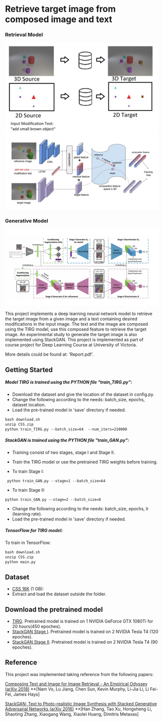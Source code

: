 # Retrieve target image from composed image and text

### Retrieval Model
![Results](https://github.com/alinstein/Modify-image-by-text/blob/master/diagram2.png)
![Results](https://github.com/alinstein/Modify-image-by-text/blob/master/diagram3.png)

### Generative Model
![Results](https://github.com/alinstein/Modify-image-by-text/blob/master/diagram.png)


This project implements a deep learning neural network model to retrieve the target image from a given image and a text containing desired modifications in the input image.
The text and the image are composed using the TIRG model, use this composed feature to retrieve the target image. An experimental study to generate the target image is also implemented
using StackGAN. This project is implemented as part of course project for Deep Learning Course at University of Victoria.

More details could be found at: 'Report.pdf'.

## Getting Started

##### Model TIRG is trained using the PYTHON file "train_TIRG.py":

* Download the dataset and give the location of the dataset in config.py.
* Change the following according to the needs: batch_size, epochs, dataset location.
* Load the pre-trained model in 'save' directory if needed.

```
bash download.sh
unzip CSS.zip
python train_TIRG.py --batch_size=64  --num_iters=210000
```

##### StackGAN is trained using the PYTHON file "train_GAN.py":
* Training consist of two stages, stage I and Stage II.
* Train the TIRG model or use the pretrained TIRG weights before training.

* To train Stage I:
```
 python train_GAN.py --stage=1 --batch_size=64
```
* To train Stage II: 
```
python train_GAN.py --stage=2 --batch_size=8
```
* Change the following according to the needs: batch_size, epochs, lr (learning rate).
* Load the pre-trained model in 'save' directory if needed.

##### TensorFlow for TIRG model:
To train in TensorFlow:
```
bash download.sh
unzip CSS.zip
python main.py
```

## Dataset 
* [CSS 16K](https://drive.google.com/open?id=1wPqMw-HKmXUG2qTgYBiTNUnjz83hA2tY) (1 GB): 
*  Extract and load the dataset outside the folder.

## Download the pretrained model 
* [TIRG](https://drive.google.com/file/d/1P7jcEbp-bHW18Wib1WWpsgsr1VXMIjkp/view?usp=sharing). Pretrained model is trained on 1 NVIDIA GeForce GTX 1080Ti  for 20 hours(450 epoches). 
* [StackGAN Stage I](https://drive.google.com/file/d/1SXltrXZGxJZa1PrnAkjre8T9izO0SDWi/view?usp=sharing). Pretrained model is trained on 2 NVIDIA Tesla T4 (120 epoches). 
* [StackGAN Stage II](https://drive.google.com/file/d/1niMnrb504ELmmg8k92XXs6cBTtegOfBn/view?usp=sharing). Pretrained model is trained on 2 NVIDIA Tesla T4 (90 epoches). 

## Reference

This project was implemented taking reference from the following papers: 

[Composing Text and Image for Image Retrieval - An Empirical Odyssey (arXiv 2018)](https://arxiv.org/abs/1812.07119)
**[Nam Vo, Lu Jiang, Chen Sun, Kevin Murphy, Li-Jia Li, Li Fei-Fei, James Hays]

[StackGAN: Text to Photo-realistic Image Synthesis with Stacked Generative Adversarial Networks (arXiv 2016)](https://arxiv.org/abs/1612.03242)
**[Han Zhang, Tao Xu, Hongsheng Li, Shaoting Zhang, Xiaogang Wang, Xiaolei Huang, Dimitris Metaxas]
